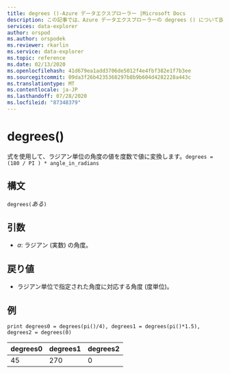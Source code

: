 ```yaml
---
title: degrees ()-Azure データエクスプローラー |Microsoft Docs
description: この記事では、Azure データエクスプローラーの degrees () について説明します。
services: data-explorer
author: orspod
ms.author: orspodek
ms.reviewer: rkarlin
ms.service: data-explorer
ms.topic: reference
ms.date: 02/13/2020
ms.openlocfilehash: 41d679ea1add3706de5012f4e4fbf382e1f7b3ee
ms.sourcegitcommit: 09da3f26b4235368297b8b9b604d4282228a443c
ms.translationtype: MT
ms.contentlocale: ja-JP
ms.lasthandoff: 07/28/2020
ms.locfileid: "87348379"
---
```

# <a name="degrees"></a>degrees()

式を使用して、ラジアン単位の角度の値を度数で値に変換します。`degrees = (180 / PI ) * angle_in_radians`

## <a name="syntax"></a>構文

`degrees(`*ある*`)`

## <a name="arguments"></a>引数

* *a*: ラジアン (実数) の角度。

## <a name="returns"></a>戻り値

* ラジアン単位で指定された角度に対応する角度 (度単位)。 

## <a name="examples"></a>例

```kusto
print degrees0 = degrees(pi()/4), degrees1 = degrees(pi()*1.5), degrees2 = degrees(0)

```

|degrees0|degrees1|degrees2|
|---|---|---|
|45|270|0|
